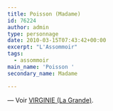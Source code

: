 ```yaml
---
title: Poisson (Madame)
id: 76224
author: admin
type: personnage
date: 2010-03-15T07:43:42+00:00
excerpt: "L'Assommoir"
tags:
  - assommoir
main_name: 'Poisson '
secondary_name: Madame

---
```

— Voir <a href="/personnage/virginie-la-grande/" target="_self">VIRGINIE (La Grande)</a>.